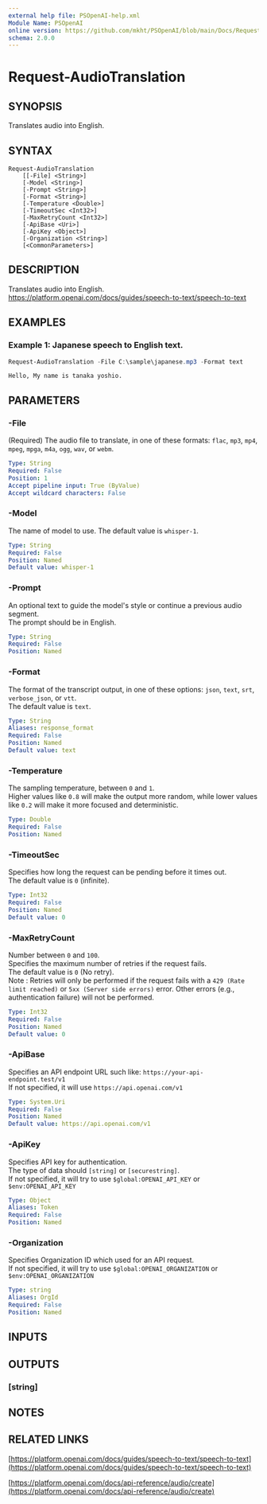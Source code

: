 ```yaml
---
external help file: PSOpenAI-help.xml
Module Name: PSOpenAI
online version: https://github.com/mkht/PSOpenAI/blob/main/Docs/Request-AudioTranslation.md
schema: 2.0.0
---
```


# Request-AudioTranslation

## SYNOPSIS
Translates audio into English.

## SYNTAX

```
Request-AudioTranslation
    [[-File] <String>]
    [-Model <String>]
    [-Prompt <String>]
    [-Format <String>]
    [-Temperature <Double>]
    [-TimeoutSec <Int32>]
    [-MaxRetryCount <Int32>]
    [-ApiBase <Uri>]
    [-ApiKey <Object>]
    [-Organization <String>]
    [<CommonParameters>]
```

## DESCRIPTION
Translates audio into English.  
https://platform.openai.com/docs/guides/speech-to-text/speech-to-text

## EXAMPLES

### Example 1: Japanese speech to English text.
```PowerShell
Request-AudioTranslation -File C:\sample\japanese.mp3 -Format text
```
```
Hello, My name is tanaka yoshio.
```

## PARAMETERS

### -File
(Required)
The audio file to translate, in one of these formats: `flac`, `mp3`, `mp4`, `mpeg`, `mpga`, `m4a`, `ogg`, `wav`, or `webm`.  

```yaml
Type: String
Required: False
Position: 1
Accept pipeline input: True (ByValue)
Accept wildcard characters: False
```

### -Model
The name of model to use.
The default value is `whisper-1`.

```yaml
Type: String
Required: False
Position: Named
Default value: whisper-1
```

### -Prompt
An optional text to guide the model's style or continue a previous audio segment.  
The prompt should be in English.

```yaml
Type: String
Required: False
Position: Named
```

### -Format
The format of the transcript output, in one of these options: `json`, `text`, `srt`, `verbose_json`, or `vtt`.  
The default value is `text`.

```yaml
Type: String
Aliases: response_format
Required: False
Position: Named
Default value: text
```

### -Temperature
The sampling temperature, between `0` and `1`.  
Higher values like `0.8` will make the output more random, while lower values like `0.2` will make it more focused and deterministic.

```yaml
Type: Double
Required: False
Position: Named
```

### -TimeoutSec
Specifies how long the request can be pending before it times out.  
The default value is `0` (infinite).

```yaml
Type: Int32
Required: False
Position: Named
Default value: 0
```

### -MaxRetryCount
Number between `0` and `100`.  
Specifies the maximum number of retries if the request fails.  
The default value is `0` (No retry).  
Note : Retries will only be performed if the request fails with a `429 (Rate limit reached)` or `5xx (Server side errors)` error. Other errors (e.g., authentication failure) will not be performed.  

```yaml
Type: Int32
Required: False
Position: Named
Default value: 0
```

### -ApiBase
Specifies an API endpoint URL such like: `https://your-api-endpoint.test/v1`  
If not specified, it will use `https://api.openai.com/v1`

```yaml
Type: System.Uri
Required: False
Position: Named
Default value: https://api.openai.com/v1
```

### -ApiKey
Specifies API key for authentication.  
The type of data should `[string]` or `[securestring]`.  
If not specified, it will try to use `$global:OPENAI_API_KEY` or `$env:OPENAI_API_KEY`

```yaml
Type: Object
Aliases: Token
Required: False
Position: Named
```

### -Organization
Specifies Organization ID which used for an API request.  
If not specified, it will try to use `$global:OPENAI_ORGANIZATION` or `$env:OPENAI_ORGANIZATION`

```yaml
Type: string
Aliases: OrgId
Required: False
Position: Named
```

## INPUTS

## OUTPUTS

### [string]
## NOTES

## RELATED LINKS

[https://platform.openai.com/docs/guides/speech-to-text/speech-to-text](https://platform.openai.com/docs/guides/speech-to-text/speech-to-text)

[https://platform.openai.com/docs/api-reference/audio/create](https://platform.openai.com/docs/api-reference/audio/create)

